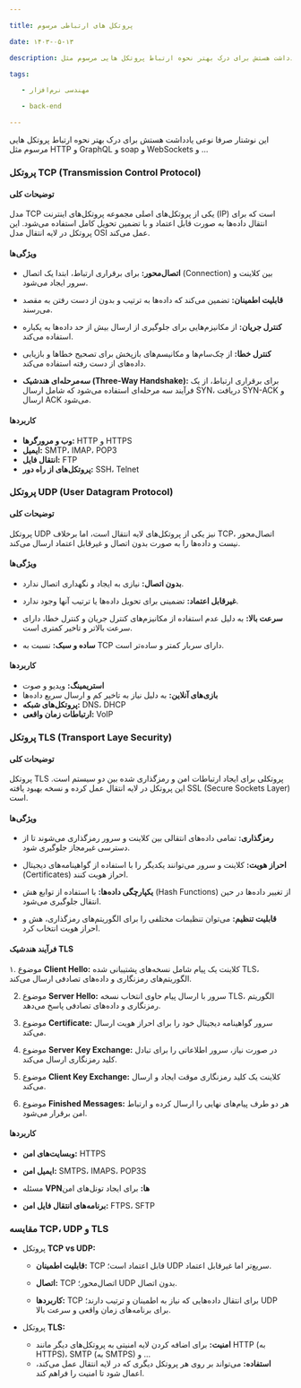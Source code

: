 ```yaml
---

title: پروتکل های ارتباطی مرسوم

date: ۱۴۰۳-۰۵-۱۳

description: این نوشتار صرفا نوعی یادداشت هستش برای درک بهتر نحوه ارتباط پروتکل هایی مرسوم مثل HTTP و GraphQL و soap و WebSockets و ...

tags:

   - مهندسی نرم‌افزار

   - back-end

---
```

این نوشتار صرفا نوعی یادداشت هستش برای درک بهتر نحوه ارتباط پروتکل هایی مرسوم مثل HTTP و GraphQL و soap و WebSockets و ...

### پروتکل TCP (Transmission Control Protocol)

#### توضیحات کلی
مدل TCP یکی از پروتکل‌های اصلی مجموعه پروتکل‌های اینترنت (IP) است که برای انتقال داده‌ها به صورت قابل اعتماد و با تضمین تحویل کامل استفاده می‌شود. این پروتکل در لایه انتقال مدل OSI عمل می‌کند.

#### ویژگی‌ها

- **اتصال‌محور:** برای برقراری ارتباط، ابتدا یک اتصال (Connection) بین کلاینت و سرور ایجاد می‌شود.
  
- **قابلیت اطمینان:** تضمین می‌کند که داده‌ها به ترتیب و بدون از دست رفتن به مقصد می‌رسند.
  
- **کنترل جریان:** از مکانیزم‌هایی برای جلوگیری از ارسال بیش از حد داده‌ها به یکباره استفاده می‌کند.
  
- **کنترل خطا:** از چک‌سام‌ها و مکانیسم‌های بازپخش برای تصحیح خطاها و بازیابی داده‌های از دست رفته استفاده می‌کند.
  
- **سه‌مرحله‌ای هندشیک (Three-Way Handshake):** برای برقراری ارتباط، از یک فرآیند سه مرحله‌ای استفاده می‌شود که شامل ارسال SYN، دریافت SYN-ACK و ارسال ACK می‌شود.

#### کاربردها
- **وب و مرورگرها:** HTTP و HTTPS
- **ایمیل:** SMTP، IMAP، POP3
- **انتقال فایل:** FTP
- **پروتکل‌های از راه دور:** SSH، Telnet

### پروتکل UDP (User Datagram Protocol)

#### توضیحات کلی
پروتکل UDP نیز یکی از پروتکل‌های لایه انتقال است، اما برخلاف TCP، اتصال‌محور نیست و داده‌ها را به صورت بدون اتصال و غیرقابل اعتماد ارسال می‌کند.

#### ویژگی‌ها

- **بدون اتصال:** نیازی به ایجاد و نگهداری اتصال ندارد.
  
- **غیرقابل اعتماد:** تضمینی برای تحویل داده‌ها یا ترتیب آنها وجود ندارد.
  
- **سرعت بالا:** به دلیل عدم استفاده از مکانیزم‌های کنترل جریان و کنترل خطا، دارای سرعت بالاتر و تاخیر کمتری است.
  
- **ساده و سبک:** نسبت به TCP دارای سربار کمتر و ساده‌تر است.

#### کاربردها

- **استریمینگ:** ویدیو و صوت
- **بازی‌های آنلاین:** به دلیل نیاز به تاخیر کم و ارسال سریع داده‌ها
- **پروتکل‌های شبکه:** DNS، DHCP
- **ارتباطات زمان واقعی:** VoIP

### پروتکل TLS (Transport Laye Security)

#### توضیحات کلی
پروتکل TLS پروتکلی برای ایجاد ارتباطات امن و رمزگذاری شده بین دو سیستم است. این پروتکل در لایه انتقال عمل کرده و نسخه بهبود یافته SSL (Secure Sockets Layer) است.

#### ویژگی‌ها

- **رمزگذاری:** تمامی داده‌های انتقالی بین کلاینت و سرور رمزگذاری می‌شوند تا از دسترسی غیرمجاز جلوگیری شود.
  
- **احراز هویت:** کلاینت و سرور می‌توانند یکدیگر را با استفاده از گواهینامه‌های دیجیتال (Certificates) احراز هویت کنند.
  
- **یکپارچگی داده‌ها:** با استفاده از توابع هش (Hash Functions) از تغییر داده‌ها در حین انتقال جلوگیری می‌شود.
  
- **قابلیت تنظیم:** می‌توان تنظیمات مختلفی را برای الگوریتم‌های رمزگذاری، هش و احراز هویت انتخاب کرد.

#### فرآیند هندشیک TLS

۱. موضوع **Client Hello:** کلاینت یک پیام شامل نسخه‌های پشتیبانی شده TLS، الگوریتم‌های رمزنگاری و داده‌های تصادفی ارسال می‌کند.

2. موضوع **Server Hello:** سرور با ارسال پیام حاوی انتخاب نسخه TLS، الگوریتم رمزنگاری و داده‌های تصادفی پاسخ می‌دهد.

3. موضوع **Certificate:** سرور گواهینامه دیجیتال خود را برای احراز هویت ارسال می‌کند.

4. موضوع **Server Key Exchange:** در صورت نیاز، سرور اطلاعاتی را برای تبادل کلید رمزنگاری ارسال می‌کند.

5. موضوع **Client Key Exchange:** کلاینت یک کلید رمزنگاری موقت ایجاد و ارسال می‌کند.

6. موضوع **Finished Messages:** هر دو طرف پیام‌های نهایی را ارسال کرده و ارتباط امن برقرار می‌شود.

#### کاربردها

- **وبسایت‌های امن:** HTTPS
  
- **ایمیل امن:** SMTPS، IMAPS، POP3S
  
- مسئله **VPNها:** برای ایجاد تونل‌های امن
  
- **برنامه‌های انتقال فایل امن:** FTPS، SFTP

### مقایسه TCP، UDP و TLS

- پروتکل **TCP vs UDP:**
  
  - **قابلیت اطمینان:** TCP قابل اعتماد است؛ UDP سریع‌تر اما غیرقابل اعتماد.
    
  - **اتصال:** TCP اتصال‌محور؛ UDP بدون اتصال.
    
  - **کاربردها:** TCP برای انتقال داده‌هایی که نیاز به اطمینان و ترتیب دارند؛ UDP برای برنامه‌های زمان واقعی و سرعت بالا.

- پروتکل **TLS:**
  
  - **امنیت:** برای اضافه کردن لایه امنیتی به پروتکل‌های دیگر مانند HTTP (به HTTPS)، SMTP (به SMTPS) و ...
  - **استفاده:** می‌تواند بر روی هر پروتکل دیگری که در لایه انتقال عمل می‌کند، اعمال شود تا امنیت را فراهم کند.
